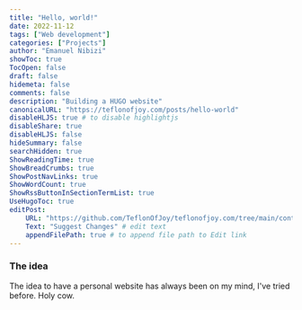```yaml
---
title: "Hello, world!"
date: 2022-11-12
tags: ["Web development"]
categories: ["Projects"]
author: "Emanuel Nibizi"
showToc: true
TocOpen: false
draft: false
hidemeta: false
comments: false
description: "Building a HUGO website"
canonicalURL: "https://teflonofjoy.com/posts/hello-world"
disableHLJS: true # to disable highlightjs
disableShare: true
disableHLJS: false
hideSummary: false
searchHidden: true
ShowReadingTime: true
ShowBreadCrumbs: true
ShowPostNavLinks: true
ShowWordCount: true
ShowRssButtonInSectionTermList: true
UseHugoToc: true
editPost:
    URL: "https://github.com/TeflonOfJoy/teflonofjoy.com/tree/main/content"
    Text: "Suggest Changes" # edit text
    appendFilePath: true # to append file path to Edit link
---
```

### The idea
The idea to have a personal website has always been on my mind, I've tried before.
Holy cow.
